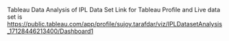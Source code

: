 Tableau Data Analysis of IPL Data Set
Link for Tableau Profile and Live data set is https://public.tableau.com/app/profile/sujoy.tarafdar/viz/IPLDatasetAnalysis_17128446213400/Dashboard1
